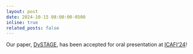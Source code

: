 ```yaml
---
layout: post
date: 2024-10-15 08:00:00-0500
inline: true
related_posts: false
---
```


Our paper, [DySTAGE](https://dl.acm.org/doi/10.1145/3677052.3698680), has been accepted for oral presentation at [ICAFI'24](https://ai-finance.org/)!  

